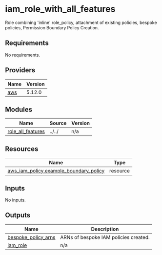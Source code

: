 # iam_role_with_all_features

Role combining 'inline' role_policy, attachment of existing policies, bespoke policies, Permission Boundary Policy Creation.

## Requirements

No requirements.

## Providers

| Name                                              | Version |
| ------------------------------------------------- | ------- |
| <a name="provider_aws"></a> [aws](#provider\_aws) | 5.12.0  |

## Modules

| Name                                                                                        | Source | Version |
| ------------------------------------------------------------------------------------------- | ------ | ------- |
| <a name="module_role_all_features"></a> [role\_all\_features](#module\_role\_all\_features) | ../../ | n/a     |

## Resources

| Name                                                                                                                             | Type     |
| -------------------------------------------------------------------------------------------------------------------------------- | -------- |
| [aws_iam_policy.example_boundary_policy](https://registry.terraform.io/providers/hashicorp/aws/latest/docs/resources/iam_policy) | resource |

## Inputs

No inputs.

## Outputs

| Name                                                                                              | Description                           |
| ------------------------------------------------------------------------------------------------- | ------------------------------------- |
| <a name="output_bespoke_policy_arns"></a> [bespoke\_policy\_arns](#output\_bespoke\_policy\_arns) | ARNs of bespoke IAM policies created. |
| <a name="output_iam_role"></a> [iam\_role](#output\_iam\_role)                                    | n/a                                   |

